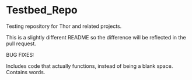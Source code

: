 # Testbed_Repo
Testing repository for Thor and related projects. 

This is a slightly different README so the difference will be reflected in the pull request. 

BUG FIXES:

Includes code that actually functions, instead of being a blank space. 
Contains words. 
